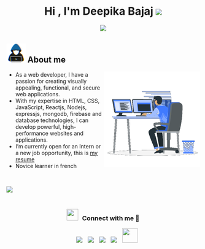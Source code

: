 <h1 align="center"><b>Hi , I'm Deepika Bajaj </b><img src="https://media.giphy.com/media/hvRJCLFzcasrR4ia7z/giphy.gif" width="35"></h1>


<p align="center">
  <a href="https://github.com/DenverCoder1/readme-typing-svg"><img src="https://readme-typing-svg.herokuapp.com?font=Time+New+Roman&color=cyan&size=25&center=true&vCenter=true&width=600&height=100&lines=An+ambitious+Full-Stack+Web+Developer,;Pleased+to+meet+you!;"></a>
</p>

## <picture><img src = "https://github.com/0xAbdulKhalid/0xAbdulKhalid/raw/main/assets/mdImages/about_me.gif" width = 50px></picture> **About me**

<picture> <img align="right" src="https://github.com/0xAbdulKhalid/0xAbdulKhalid/raw/main/assets/mdImages/Right_Side.gif" width = 250px></picture>


- As a web developer, I have a passion for creating visually appealing, functional, and secure web applications.
- With my expertise in HTML, CSS, JavaScript, Reactjs, Nodejs, expressjs, mongodb, firebase and database technologies, I can develop powerful, high-performance websites and applications.
- I’m currently open for an Intern or a new job opportunity, this is [my resume](https://drive.google.com/file/d/1PTOAsZ1o48ncnqnNIlN1h3K1Mm8T1kqq/view)
- Novice learner in french

<br>

<img src="https://user-images.githubusercontent.com/73097560/115834477-dbab4500-a447-11eb-908a-139a6edaec5c.gif"><br><br>



<h3 align="center" > <img src="https://media.giphy.com/media/iY8CRBdQXODJSCERIr/giphy.gif" width="30" height="30" style="margin-right: 10px;">Connect with me 🤝 </h3>

<p align="center">

 <div align="center"  class="icons-social" style="margin-left: 10px;">
        <a style="margin-left: 10px;"  target="_blank" href="https://www.linkedin.com/in/deepika-bajaj-910511207/">
			  <img src="https://img.icons8.com/doodle/40/000000/linkedin--v2.png"></a>
        <a style="margin-left: 10px;" target="_blank" href="https://github.com/deepikabajaj31">
		    <img src="https://img.icons8.com/doodle/40/000000/github--v1.png"></a>
        <a style="margin-left: 10px;" target="_blank" href="https://www.instagram.com/deepikabajaj31/">
			  <img src="https://img.icons8.com/doodle/40/000000/instagram-new--v2.png"></a>
        <a style="margin-left: 10px;" target="_blank" href="mailto:deepikabajaj31@gmail.com">
			  <img src="https://img.icons8.com/doodle/40/000000/gmail-new--v2.png"></a>
        <a style="margin-left: 10px;" target="_blank" href="https://leetcode.com/deepika0702/">
			  <img height="38" width="40" src="https://raw.githubusercontent.com/rahuldkjain/github-profile-readme-generator/master/src/images/icons/Social/leet-code.svg"></a>
      </div>
</p>
